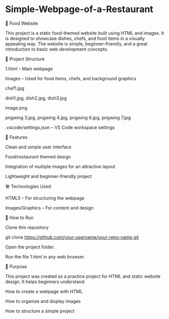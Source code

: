 # Simple-Webpage-of-a-Restaurant

🍴 Food Website

This project is a static food-themed website built using HTML and images. It is designed to showcase dishes, chefs, and food items in a visually appealing way. The website is simple, beginner-friendly, and a great introduction to basic web development concepts.

📂 Project Structure

1.html – Main webpage

Images – Used for food items, chefs, and background graphics

chef1.jpg

dish1.jpg, dish2.jpg, dish3.jpg

image.png

pngwing 3.jpg, pngwing 4.jpg, pngwing 6.jpg, pngwing 7.jpg

.vscode/settings.json – VS Code workspace settings

🚀 Features

Clean and simple user interface

Food/restaurant themed design

Integration of multiple images for an attractive layout

Lightweight and beginner-friendly project

🛠️ Technologies Used

HTML5 – For structuring the webpage

Images/Graphics – For content and design

📌 How to Run

Clone this repository

git clone https://github.com/your-username/your-repo-name.git


Open the project folder.

Run the file 1.html in any web browser.

🎯 Purpose

This project was created as a practice project for HTML and static website design. It helps beginners understand:

How to create a webpage with HTML

How to organize and display images

How to structure a simple project
